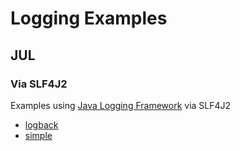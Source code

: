 # Logging Examples

## JUL

### Via SLF4J2

Examples using [Java Logging Framework](../README.md) via SLF4J2

* [logback](./logback/README.md)
* [simple](./simple/README.md)
